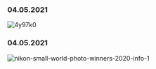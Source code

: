 ### 04.05.2021
![4y97k0](https://user-images.githubusercontent.com/83636448/117050070-3b8dcf80-ad15-11eb-92cc-7b700e00308d.jpg)
### 04.05.2021
![nikon-small-world-photo-winners-2020-info-1](https://user-images.githubusercontent.com/83636448/117050569-c79ff700-ad15-11eb-87a3-e5aa78ea6714.jpg)





